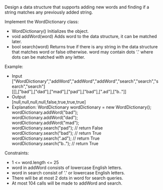 Design a data structure that supports adding new words and finding if a string matches any previously added string.

Implement the WordDictionary class:
- WordDictionary() Initializes the object.
- void addWord(word) Adds word to the data structure, it can be matched later.
- bool search(word) Returns true if there is any string in the data structure that matches word or false otherwise. word may contain dots '.' where dots can be matched with any letter.


Example:
- Input<br>
  ["WordDictionary","addWord","addWord","addWord","search","search","search","search"]<br>
  [[],["bad"],["dad"],["mad"],["pad"],["bad"],[".ad"],["b.."]]
- Output<br>
  [null,null,null,null,false,true,true,true]
- Explanation:
  WordDictionary wordDictionary = new WordDictionary();<br>
  wordDictionary.addWord("bad");<br>
  wordDictionary.addWord("dad");<br>
  wordDictionary.addWord("mad");<br>
  wordDictionary.search("pad"); // return False<br>
  wordDictionary.search("bad"); // return True<br>
  wordDictionary.search(".ad"); // return True<br>
  wordDictionary.search("b.."); // return True

Constraints:
- 1 <= word.length <= 25
- word in addWord consists of lowercase English letters. 
- word in search consist of '.' or lowercase English letters. 
- There will be at most 2 dots in word for search queries. 
- At most 104 calls will be made to addWord and search.